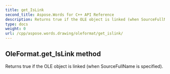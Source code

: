 ```yaml
---
title: get_IsLink
second_title: Aspose.Words for C++ API Reference
description: Returns true if the OLE object is linked (when SourceFullName is specified). 
type: docs
weight: 0
url: /cpp/aspose.words.drawing/oleformat/get_islink/
---
```

## OleFormat.get_IsLink method


Returns true if the OLE object is linked (when SourceFullName is specified). 

